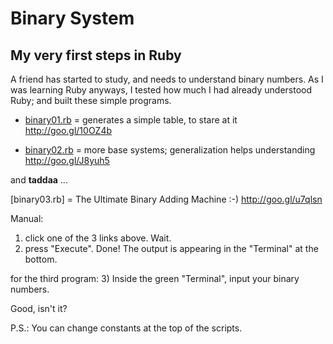 
# Binary System
## My very first steps in Ruby

A friend has started to study, and needs to understand binary numbers. As I was learning Ruby anyways, I tested how much I had already understood Ruby; and built these simple programs.


* [binary01.rb](binary01.rb) = generates a simple table, to stare at it
  http://goo.gl/10OZ4b

* [binary02.rb](binary02.rb) = more base systems; generalization helps understanding
  http://goo.gl/J8yuh5


and **taddaa** ...

[binary03.rb] = The Ultimate Binary Adding Machine :-)
  http://goo.gl/u7qlsn


Manual:
1) click one of the 3 links above. Wait.
2) press "Execute".
Done! The output is appearing in the "Terminal" at the bottom.

for the third program:
3) Inside the green "Terminal", input your binary numbers.


Good, isn't it?


P.S.: You can change constants at the top of the scripts.

